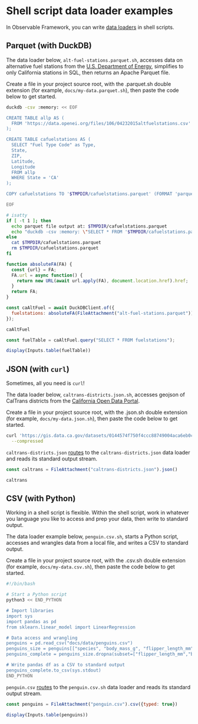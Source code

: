 # Shell script data loader examples

In Observable Framework, you can write [data loaders](../loaders) in shell scripts.

## Parquet (with DuckDB)

The data loader below, `alt-fuel-stations.parquet.sh`, accesses data on alternative fuel stations from the [U.S. Department of Energy](https://catalog.data.gov/dataset/alternative-fueling-station-locations-422f2), simplifies to only California stations in SQL, then returns an Apache Parquet file.

Create a file in your project source root, with the .parquet.sh double extension (for example, `docs/my-data.parquet.sh`), then paste the code below to get started.

<!-- TODO this one needs explaining. -->

```sh
duckdb -csv :memory: << EOF

CREATE TABLE allp AS (
  FROM 'https://data.openei.org/files/106/04232015altfuelstations.csv'
);

CREATE TABLE cafuelstations AS (
  SELECT "Fuel Type Code" as Type,
  State,
  ZIP,
  Latitude,
  Longitude
  FROM allp
  WHERE State = 'CA'
);

COPY cafuelstations TO '$TMPDIR/cafuelstations.parquet' (FORMAT 'parquet', COMPRESSION 'GZIP');

EOF

# isatty
if [ -t 1 ]; then
  echo parquet file output at: $TMPDIR/cafuelstations.parquet
  echo "duckdb -csv :memory: \"SELECT * FROM '$TMPDIR/cafuelstations.parquet'\""
else
  cat $TMPDIR/cafuelstations.parquet
  rm $TMPDIR/cafuelstations.parquet
fi
```

<!-- TODO explain -->

```js echo
function absoluteFA(FA) {
  const {url} = FA;
  FA.url = async function() {
    return new URL(await url.apply(FA), document.location.href).href;
  }
  return FA;
}
```

```js echo
const caAltFuel = await DuckDBClient.of({
  fuelstations: absoluteFA(FileAttachment("alt-fuel-stations.parquet"))
});
```

```js echo
caAltFuel
```

```js echo
const fuelTable = caAltFuel.query("SELECT * FROM fuelstations");
```

```js echo
display(Inputs.table(fuelTable))
```

## JSON (with `curl`)

Sometimes, all you need is `curl`!

The data loader below, `caltrans-districts.json.sh`, accesses geojson of CalTrans districts from the [California Open Data Portal](https://data.ca.gov/dataset/caltrans-districts/resource/668dacf7-e927-4ced-98aa-b495e79d40d2).

Create a file in your project source root, with the .json.sh double extension (for example, `docs/my-data.json.sh`), then paste the code below to get started.

```sh
curl 'https://gis.data.ca.gov/datasets/0144574f750f4ccc88749004aca6eb0c_0.geojson?outSR=%7B%22latestWkid%22%3A3857%2C%22wkid%22%3A102100%7D' \
  --compressed
```

`caltrans-districts.json` [routes](../loaders#routing) to the `caltrans-districts.json` data loader and reads its standard output stream.

```js echo
const caltrans = FileAttachment("caltrans-districts.json").json()
```

```js echo
caltrans
```

## CSV (with Python)

Working in a shell script is flexible. Within the shell script, work in whatever you language you like to access and prep your data, then write to standard output.

The data loader example below, `penguin.csv.sh`, starts a Python script, accesses and wrangles data from a local file, and writes a CSV to standard output.

Create a file in your project source root, with the .csv.sh double extension (for example, `docs/my-data.csv.sh`), then paste the code below to get started.

```sh
#!/bin/bash

# Start a Python script
python3 << END_PYTHON

# Import libraries
import sys
import pandas as pd
from sklearn.linear_model import LinearRegression

# Data access and wrangling
penguins = pd.read_csv("docs/data/penguins.csv")
penguins_size = penguins[["species", "body_mass_g", "flipper_length_mm", "sex"]]
penguins_complete = penguins_size.dropna(subset=["flipper_length_mm","body_mass_g"])

# Write pandas df as a CSV to standard output
penguins_complete.to_csv(sys.stdout)
END_PYTHON
```

`penguin.csv` [routes](../loaders#routing) to the `penguin.csv.sh` data loader and reads its standard output stream.

```js echo
const penguins = FileAttachment("penguin.csv").csv({typed: true})
```

```js echo
display(Inputs.table(penguins))
```
